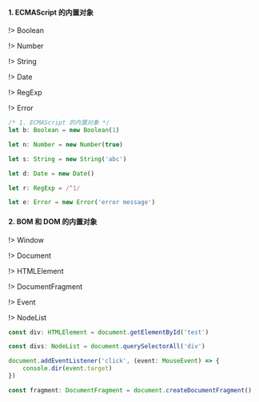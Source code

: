 #### 1. ECMAScript 的内置对象

!> Boolean

!> Number

!> String

!> Date

!> RegExp

!> Error

```typescript
/* 1. ECMAScript 的内置对象 */
let b: Boolean = new Boolean(1)

let n: Number = new Number(true)

let s: String = new String('abc')

let d: Date = new Date()

let r: RegExp = /^1/

let e: Error = new Error('error message')
```

#### 2. BOM 和 DOM 的内置对象

!> Window

!> Document

!> HTMLElement

!> DocumentFragment

!> Event

!> NodeList

```typescript
const div: HTMLElement = document.getElementById('test')

const divs: NodeList = document.querySelectorAll('div')

document.addEventListener('click', (event: MouseEvent) => {
    console.dir(event.target)
})

const fragment: DocumentFragment = document.createDocumentFragment()
```
